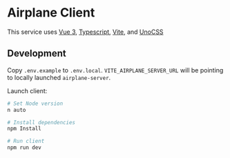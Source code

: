 # Airplane Client

This service uses [Vue 3](https://vuejs.org/), [Typescript](https://www.typescriptlang.org/), [Vite](https://vitejs.dev/), and [UnoCSS](https://github.com/unocss/unocss)

## Development

Copy `.env.example` to `.env.local`. `VITE_AIRPLANE_SERVER_URL` will be pointing to locally launched `airplane-server`.

Launch client:
```sh
# Set Node version
n auto

# Install dependencies
npm Install

# Run client
npm run dev
```
